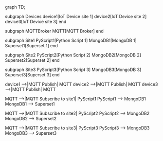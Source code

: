 graph TD;

  subgraph Devices
    device1[IoT Device site 1]
    device2[IoT Device site 2]
    device3[IoT Device site 3]
  end

  subgraph MQTTBroker
    MQTT[MQTT Broker]
  end

  subgraph Site1
    PyScript1[Python Script 1]
    MongoDB1[MongoDB 1]
    Superset1[Superset 1]
  end

  subgraph Site2
    PyScript2[Python Script 2]
    MongoDB2[MongoDB 2]
    Superset2[Superset 2]
  end

  subgraph Site3
    PyScript3[Python Script 3]
    MongoDB3[MongoDB 3]
    Superset3[Superset 3]
  end

  device1 -->|MQTT Publish| MQTT
  device2 -->|MQTT Publish| MQTT
  device3 -->|MQTT Publish| MQTT

  MQTT -->|MQTT Subscribe to site1| PyScript1
  PyScript1 --> MongoDB1
  MongoDB1 --> Superset1

  MQTT -->|MQTT Subscribe to site2| PyScript2
  PyScript2 --> MongoDB2
  MongoDB2 --> Superset2

  MQTT -->|MQTT Subscribe to site3| PyScript3
  PyScript3 --> MongoDB3
  MongoDB3 --> Superset3
